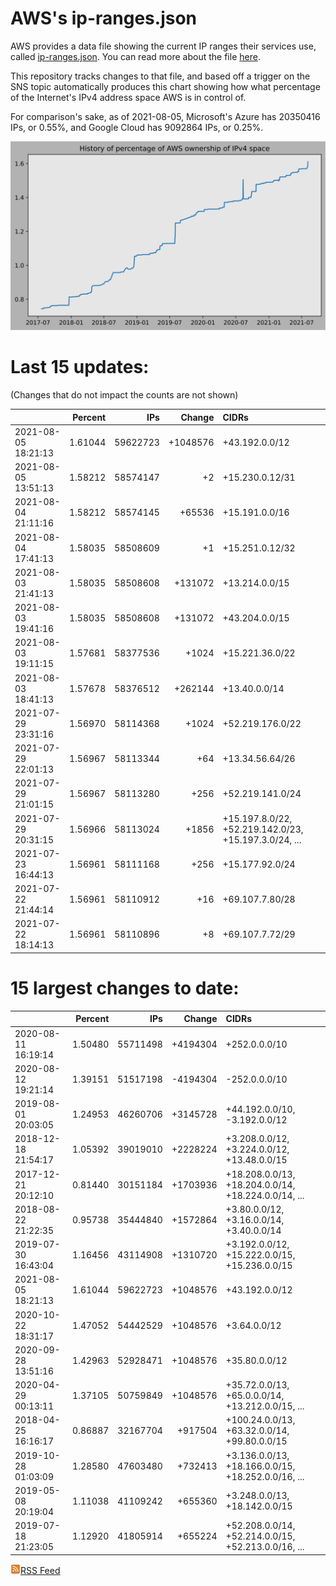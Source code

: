 # AWS's ip-ranges.json

AWS provides a data file showing the current IP ranges their
services use, called [ip-ranges.json](https://ip-ranges.amazonaws.com/ip-ranges.json).  You 
can read more about the file [here](https://docs.aws.amazon.com/general/latest/gr/aws-ip-ranges.html).

This repository tracks changes to that file, and based off a trigger on the SNS topic 
automatically produces this chart showing how what percentage of the Internet's IPv4 
address space AWS is in control of.

For comparison's sake, as of 2021-08-05, Microsoft's Azure has 20350416 IPs, or 0.55%, and Google Cloud has 9092864 IPs, or 0.25%.

![History of AWS](history_count.svg)

# Last 15 updates:

(Changes that do not impact the counts are not shown)

| | Percent | IPs | Change | CIDRs |
| :--- | ---: | ---: | ---: | :--- |
| 2021-08-05 18:21:13 | 1.61044 | 59622723 | +1048576 | +43.192.0.0/12 |
| 2021-08-05 13:51:13 | 1.58212 | 58574147 | +2 | +15.230.0.12/31 |
| 2021-08-04 21:11:16 | 1.58212 | 58574145 | +65536 | +15.191.0.0/16 |
| 2021-08-04 17:41:13 | 1.58035 | 58508609 | +1 | +15.251.0.12/32 |
| 2021-08-03 21:41:13 | 1.58035 | 58508608 | +131072 | +13.214.0.0/15 |
| 2021-08-03 19:41:16 | 1.58035 | 58508608 | +131072 | +43.204.0.0/15 |
| 2021-08-03 19:11:15 | 1.57681 | 58377536 | +1024 | +15.221.36.0/22 |
| 2021-08-03 18:41:13 | 1.57678 | 58376512 | +262144 | +13.40.0.0/14 |
| 2021-07-29 23:31:16 | 1.56970 | 58114368 | +1024 | +52.219.176.0/22 |
| 2021-07-29 22:01:13 | 1.56967 | 58113344 | +64 | +13.34.56.64/26 |
| 2021-07-29 21:01:15 | 1.56967 | 58113280 | +256 | +52.219.141.0/24 |
| 2021-07-29 20:31:15 | 1.56966 | 58113024 | +1856 | +15.197.8.0/22, +52.219.142.0/23, +15.197.3.0/24, ... |
| 2021-07-23 16:44:13 | 1.56961 | 58111168 | +256 | +15.177.92.0/24 |
| 2021-07-22 21:44:14 | 1.56961 | 58110912 | +16 | +69.107.7.80/28 |
| 2021-07-22 18:14:13 | 1.56961 | 58110896 | +8 | +69.107.7.72/29 |


# 15 largest changes to date:

| | Percent | IPs | Change | CIDRs |
| :--- | ---: | ---: | ---: | :--- |
| 2020-08-11 16:19:14 | 1.50480 | 55711498 | +4194304 | +252.0.0.0/10 |
| 2020-08-12 19:21:14 | 1.39151 | 51517198 | -4194304 | -252.0.0.0/10 |
| 2019-08-01 20:03:05 | 1.24953 | 46260706 | +3145728 | +44.192.0.0/10, -3.192.0.0/12 |
| 2018-12-18 21:54:17 | 1.05392 | 39019010 | +2228224 | +3.208.0.0/12, +3.224.0.0/12, +13.48.0.0/15 |
| 2017-12-21 20:12:10 | 0.81440 | 30151184 | +1703936 | +18.208.0.0/13, +18.204.0.0/14, +18.224.0.0/14, ... |
| 2018-08-22 21:22:35 | 0.95738 | 35444840 | +1572864 | +3.80.0.0/12, +3.16.0.0/14, +3.40.0.0/14 |
| 2019-07-30 16:43:04 | 1.16456 | 43114908 | +1310720 | +3.192.0.0/12, +15.222.0.0/15, +15.236.0.0/15 |
| 2021-08-05 18:21:13 | 1.61044 | 59622723 | +1048576 | +43.192.0.0/12 |
| 2020-10-22 18:31:17 | 1.47052 | 54442529 | +1048576 | +3.64.0.0/12 |
| 2020-09-28 13:51:16 | 1.42963 | 52928471 | +1048576 | +35.80.0.0/12 |
| 2020-04-29 00:13:11 | 1.37105 | 50759849 | +1048576 | +35.72.0.0/13, +65.0.0.0/14, +13.212.0.0/15, ... |
| 2018-04-25 16:16:17 | 0.86887 | 32167704 | +917504 | +100.24.0.0/13, +63.32.0.0/14, +99.80.0.0/15 |
| 2019-10-28 01:03:09 | 1.28580 | 47603480 | +732413 | +3.136.0.0/13, +18.166.0.0/15, +18.252.0.0/16, ... |
| 2019-05-08 20:19:04 | 1.11038 | 41109242 | +655360 | +3.248.0.0/13, +18.142.0.0/15 |
| 2019-07-18 21:23:05 | 1.12920 | 41805914 | +655224 | +52.208.0.0/14, +52.214.0.0/15, +52.213.0.0/16, ... |


[![RSS Icon](rss-icon.png)RSS Feed](https://raw.githubusercontent.com/seligman/aws-ip-ranges/master/rss.xml)
